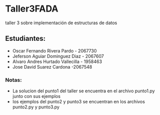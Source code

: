 # Taller3FADA
taller 3 sobre implementación de estructuras de datos

##  Estudiantes:
- Oscar Fernando Rivera Pardo - 2067730 
- Jeferson Aguiar Dominguez Diaz - 2067607 
- Alvaro Andres Hurtado Vallecilla - 1958463
- Jose David Suarez Cardona -2067548

### Notas:
- La solucion del punto1 del taller se encuentra en el archivo punto1.py junto con sus ejemplos
- los ejemplos del punto2 y punto3 se encuentran en los archivos punto2.py y punto3.py
